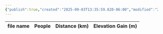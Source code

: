 ```yaml
---
{"publish":true,"created":"2025-09-03T13:35:59.820-06:00","modified":"2025-09-03T14:57:55.581-06:00","published":"2025-09-03T14:57:55.581-06:00","tags":["route"],"cssclasses":"","elevation":null,"region":"Lake Louise","location":"52.2173405, -125.8722574","DWYT":null,"Kane":"Easy","completed":false}
---
```



| file name | People | Distance (km) | Elevation Gain (m) |
| --------- | ------ | ------------- | ------------------ |